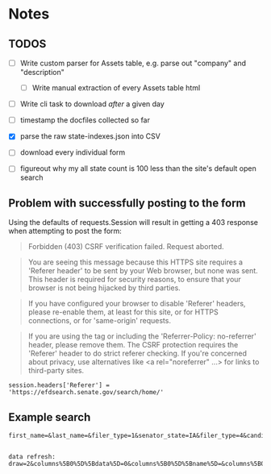 # Notes

## TODOS

- [ ] Write custom parser for Assets table, e.g. parse out "company" and "description"
    - [ ] Write manual extraction of every Assets table html
- [ ] Write cli task to download *after* a given day
- [ ] timestamp the docfiles collected so far
- [x] parse the raw state-indexes.json into CSV
- [ ] download every individual form
- [ ] figureout why my all state count is 100 less than the site's default open search


## Problem with successfully posting to the form

Using the defaults of requests.Session will result in getting a 403 response when attempting to post the form:

> Forbidden (403)
  CSRF verification failed. Request aborted.

>  You are seeing this message because this HTTPS site requires a 'Referer header' to be sent by your Web browser, but none was sent. This header is required for security reasons, to ensure that your browser is not being hijacked by third parties.

>  If you have configured your browser to disable 'Referer' headers, please re-enable them, at least for this site, or for HTTPS connections, or for 'same-origin' requests.

>  If you are using the <meta name="referrer" content="no-referrer"> tag or including the 'Referrer-Policy: no-referrer' header, please remove them. The CSRF protection requires the 'Referer' header to do strict referer checking. If you're concerned about privacy, use alternatives like <a rel="noreferrer" ...> for links to third-party sites.
 
    session.headers['Referer'] = 'https://efdsearch.senate.gov/search/home/'


## Example search

```
first_name=&last_name=&filer_type=1&senator_state=IA&filer_type=4&candidate_state=&filer_type=5&submitted_start_date=01%2F01%2F2018&submitted_end_date=12%2F31%2F2018&csrfmiddlewaretoken=SOMETOKEN


data refresh:
draw=2&columns%5B0%5D%5Bdata%5D=0&columns%5B0%5D%5Bname%5D=&columns%5B0%5D%5Bsearchable%5D=true&columns%5B0%5D%5Borderable%5D=true&columns%5B0%5D%5Bsearch%5D%5Bvalue%5D=&columns%5B0%5D%5Bsearch%5D%5Bregex%5D=false&columns%5B1%5D%5Bdata%5D=1&columns%5B1%5D%5Bname%5D=&columns%5B1%5D%5Bsearchable%5D=true&columns%5B1%5D%5Borderable%5D=true&columns%5B1%5D%5Bsearch%5D%5Bvalue%5D=&columns%5B1%5D%5Bsearch%5D%5Bregex%5D=false&columns%5B2%5D%5Bdata%5D=2&columns%5B2%5D%5Bname%5D=&columns%5B2%5D%5Bsearchable%5D=true&columns%5B2%5D%5Borderable%5D=true&columns%5B2%5D%5Bsearch%5D%5Bvalue%5D=&columns%5B2%5D%5Bsearch%5D%5Bregex%5D=false&columns%5B3%5D%5Bdata%5D=3&columns%5B3%5D%5Bname%5D=&columns%5B3%5D%5Bsearchable%5D=true&columns%5B3%5D%5Borderable%5D=true&columns%5B3%5D%5Bsearch%5D%5Bvalue%5D=&columns%5B3%5D%5Bsearch%5D%5Bregex%5D=false&columns%5B4%5D%5Bdata%5D=4&columns%5B4%5D%5Bname%5D=&columns%5B4%5D%5Bsearchable%5D=true&columns%5B4%5D%5Borderable%5D=true&columns%5B4%5D%5Bsearch%5D%5Bvalue%5D=&columns%5B4%5D%5Bsearch%5D%5Bregex%5D=false&order%5B0%5D%5Bcolumn%5D=1&order%5B0%5D%5Bdir%5D=asc&order%5B1%5D%5Bcolumn%5D=0&order%5B1%5D%5Bdir%5D=asc&start=0&length=100&search%5Bvalue%5D=&search%5Bregex%5D=false&report_types=%5B%5D&filer_types=%5B1%2C+4%2C+5%5D&submitted_start_date=01%2F01%2F2018+00%3A00%3A00&submitted_end_date=12%2F31%2F2018+23%3A59%3A59&candidate_state=&senator_state=IA&office_id=&first_name=&last_name=
```



